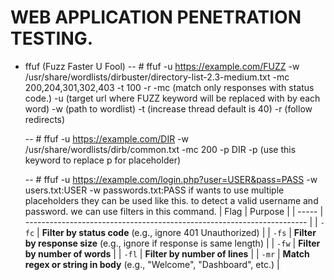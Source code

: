 # WEB APPLICATION PENETRATION TESTING.

- ffuf (Fuzz Faster U Fool)
	-- # ffuf -u https://example.com/FUZZ -w /usr/share/wordlists/dirbuster/directory-list-2.3-medium.txt -mc 200,204,301,302,403 -t 100 -r
		-mc (match only responses with status code.)
		-u (target url where FUZZ keyword will be replaced with by each word)
		-w (path to wordlist)
		-t (increase thread default is 40)
		-r (follow redirects)

	-- # ffuf -u https://example.com/DIR -w /usr/share/wordlists/dirb/common.txt -mc 200 -p DIR
		-p (use this keyword to replace p for placeholder)


	-- # ffuf -u https://example.com/login.php?user=USER&pass=PASS -w users.txt:USER -w passwords.txt:PASS
		if wants to use multiple placeholders they can be used like this.
		to detect a valid username and password. we can use filters in this command.
		| Flag  | Purpose                                                                |
		| ----- | ---------------------------------------------------------------------- |
		| `-fc` | **Filter by status code** (e.g., ignore 401 Unauthorized)              |
		| `-fs` | **Filter by response size** (e.g., ignore if response is same length)  |
		| `-fw` | **Filter by number of words**                                          |
		| `-fl` | **Filter by number of lines**                                          |
		| `-mr` | **Match regex or string in body** (e.g., "Welcome", "Dashboard", etc.) |

	
